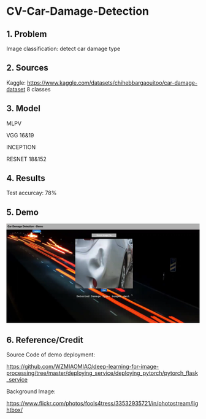 # CV-Car-Damage-Detection

## 1. Problem
Image classification: detect car damage type

## 2. Sources
Kaggle: https://www.kaggle.com/datasets/chihebbargaouitoo/car-damage-dataset
8 classes

## 3. Model
MLPV

VGG 16&19

INCEPTION

RESNET 18&152

## 4. Results
Test accurcay: 78%

## 5. Demo
![Demo](https://github.com/siyanl-sl/CV-Car-Damage-Detection/blob/main/Demo.png)

## 6. Reference/Credit
Source Code of demo deployment:

https://github.com/WZMIAOMIAO/deep-learning-for-image-processing/tree/master/deploying_service/deploying_pytorch/pytorch_flask_service
	
Background Image: 

https://www.flickr.com/photos/fools4tress/33532935721/in/photostream/lightbox/
